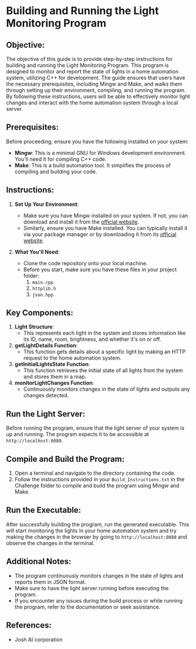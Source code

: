 # Building and Running the Light Monitoring Program

## Objective:
The objective of this guide is to provide step-by-step instructions for building and running the Light Monitoring Program. This program is designed to monitor and report the state of lights in a home automation system, utilizing C++ for development. The guide ensures that users have the necessary prerequisites, including Mingw and Make, and walks them through setting up their environment, compiling, and running the program. By following these instructions, users will be able to effectively monitor light changes and interact with the home automation system through a local server.

## Prerequisites:
Before proceeding, ensure you have the following installed on your system:
- **Mingw**: This is a minimal GNU for Windows development environment. You'll need it for compiling C++ code.
- **Make**: This is a build automation tool. It simplifies the process of compiling and building your code.

## Instructions:
1. **Set Up Your Environment**:
   - Make sure you have Mingw installed on your system. If not, you can download and install it from the [official website](https://www.mingw-w64.org/).
   - Similarly, ensure you have Make installed. You can typically install it via your package manager or by downloading it from its [official website](https://www.gnu.org/software/make/).

2. **What You'll Need**:
   - Clone the code repository onto your local machine.
   - Before you start, make sure you have these files in your project folder:
     1. `main.cpp`
     2. `httplib.h`
     3. `json.hpp`

## Key Components:
1. **Light Structure**:
   - This represents each light in the system and stores information like its ID, name, room, brightness, and whether it's on or off.
2. **getLightDetails Function**:
   - This function gets details about a specific light by making an HTTP request to the home automation system.
3. **getInitialLightsState Function**:
   - This function retrieves the initial state of all lights from the system and stores them in a map.
4. **monitorLightChanges Function**:
   - Continuously monitors changes in the state of lights and outputs any changes detected.

## Run the Light Server:
Before running the program, ensure that the light server of your system is up and running. The program expects it to be accessible at `http://localhost:8080`.

## Compile and Build the Program:
1. Open a terminal and navigate to the directory containing the code.
2. Follow the instructions provided in your `Build_Instructions.txt` in the Challenge folder to compile and build the program using Mingw and Make.

## Run the Executable:
After successfully building the program, run the generated executable. This will start monitoring the lights in your home automation system and try making the changes in the browser by going to `http://localhost:8080` and observe the changes in the terminal.

## Additional Notes:
- The program continuously monitors changes in the state of lights and reports them in JSON format.
- Make sure to have the light server running before executing the program.
- If you encounter any issues during the build process or while running the program, refer to the documentation or seek assistance.

## References:
- Josh AI corporation


